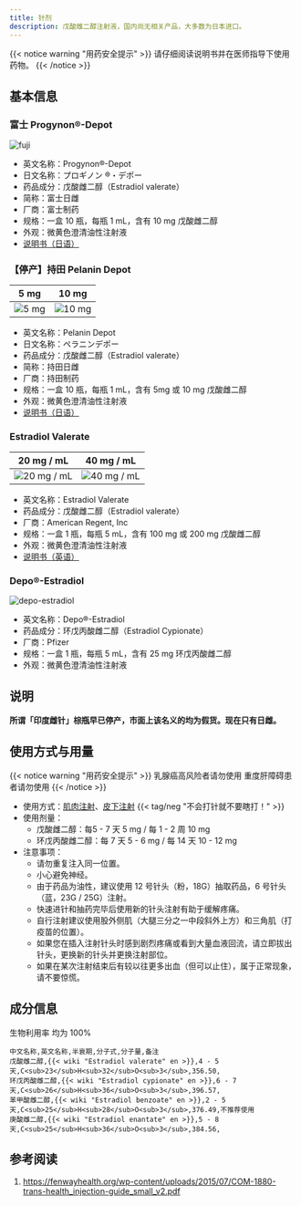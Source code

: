 ```yaml
---
title: 针剂
description: 戊酸雌二醇注射液，国内尚无相关产品，大多数为日本进口。
---
```


{{< notice warning "用药安全提示" >}}
请仔细阅读说明书并在医师指导下使用药物。
{{< /notice >}}

## 基本信息

### 富士 Progynon&reg;-Depot

![fuji](/images/medicine/injection/progynon-depot.jpg)

- 英文名称：Progynon&reg;-Depot
- 日文名称：プロギノン &reg;・デポー
- 药品成分：戊酸雌二醇（Estradiol valerate）
- 简称：富士日雌
- 厂商：富士制药
- 规格：一盒 10 瓶，每瓶 1 mL，含有 10 mg 戊酸雌二醇
- 外观：微黄色澄清油性注射液
- [说明书（日语）](/documents/progynon.pdf)

### 【停产】持田 Pelanin Depot

|          5 mg          |          10 mg           |
| :--------------------: | :----------------------: |
| ![5 mg](/images/medicine/injection/mochida-5.jpg) | ![10 mg](/images/medicine/injection/mochida-10.jpg) |

- 英文名称：Pelanin Depot
- 日文名称：ペラニンデポー
- 药品成分：戊酸雌二醇（Estradiol valerate）
- 简称：持田日雌
- 厂商：持田制药
- 规格：一盒 10 瓶，每瓶 1 mL，含有 5mg 或 10 mg 戊酸雌二醇
- 外观：微黄色澄清油性注射液
- [说明书（日语）](/documents/pelanin.pdf)

### Estradiol Valerate

|          20 mg / mL          |          40 mg / mL           |
| :--------------------------: | :---------------------------: |
| ![20 mg / mL](/images/medicine/injection/generic-ev-20.jpg) | ![40 mg / mL](/images/medicine/injection/generic-ev-40.jpg) |

- 英文名称：Estradiol Valerate
- 药品成分：戊酸雌二醇（Estradiol valerate）
- 厂商：American Regent, Inc
- 规格：一盒 1 瓶，每瓶 5 mL，含有 100 mg 或 200 mg 戊酸雌二醇
- 外观：微黄色澄清油性注射液
- [说明书（英语）](/documents/generic-ev.pdf)

### Depo&reg;-Estradiol

![depo-estradiol](/images/medicine/injection/depo-estradiol.png)

- 英文名称：Depo&reg;-Estradiol
- 药品成分：环戊丙酸雌二醇（Estradiol Cypionate）
- 厂商：Pfizer
- 规格：一盒 1 瓶，每瓶 5 mL，含有 25 mg 环戊丙酸雌二醇
- 外观：微黄色澄清油性注射液

## 说明

**所谓「印度雌针」棕瓶早已停产，市面上该名义的均为假货。现在只有日雌。**

## 使用方式与用量

{{< notice warning "用药安全提示" >}}
乳腺癌高风险者请勿使用
重度肝障碍患者请勿使用
{{< /notice >}}

- 使用方式：[肌肉注射](https://zh.wikihow.com/进行肌肉注射)、[皮下注射](https://zh.wikihow.com/进行皮下注射) {{< tag/neg "不会打针就不要瞎打！" >}}
- 使用剂量：
  - 戊酸雌二醇：每5 - 7 天 5 mg / 每 1 - 2 周 10 mg
  - 环戊丙酸雌二醇：每 7 天 5 - 6 mg / 每 14 天 10 - 12 mg
- 注意事项：
  - 请勿重复注入同一位置。
  - 小心避免神经。
  - 由于药品为油性，建议使用 12 号针头（粉，18G）抽取药品，6 号针头（蓝，23G / 25G）注射。
  - 快速进针和抽药完毕后使用新的针头注射有助于缓解疼痛。
  - 自行注射建议使用股外侧肌（大腿三分之一中段斜外上方）和三角肌（打疫苗的位置）。
  - 如果您在插入注射针头时感到剧烈疼痛或看到大量血液回流，请立即拔出针头，更换新的针头并更换注射部位。
  - 如果在某次注射结束后有较以往更多出血（但可以止住），属于正常现象，请不要惊慌。

## 成分信息

生物利用率 均为 100%

```csv
中文名称,英文名称,半衰期,分子式,分子量,备注
戊酸雌二醇,{{< wiki "Estradiol valerate" en >}},4 - 5 天,C<sub>23</sub>H<sub>32</sub>O<sub>3</sub>,356.50,
环戊丙酸雌二醇,{{< wiki "Estradiol cypionate" en >}},6 - 7 天,C<sub>26</sub>H<sub>36</sub>O<sub>3</sub>,396.57,
苯甲酸雌二醇,{{< wiki "Estradiol benzoate" en >}},2 - 5 天,C<sub>25</sub>H<sub>28</sub>O<sub>3</sub>,376.49,不推荐使用
庚酸雌二醇,{{< wiki "Estradiol enantate" en >}},5 - 8 天,C<sub>25</sub>H<sub>36</sub>O<sub>3</sub>,384.56,
```

## 参考阅读

1. <https://fenwayhealth.org/wp-content/uploads/2015/07/COM-1880-trans-health_injection-guide_small_v2.pdf>
